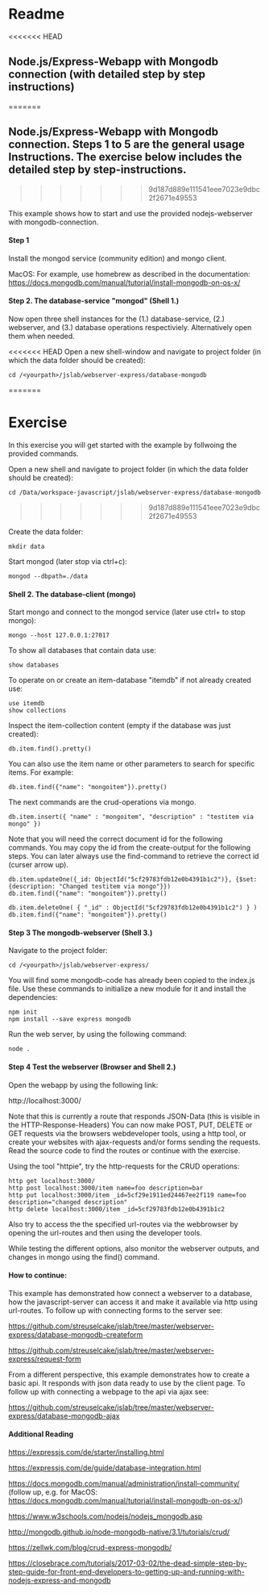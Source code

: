 # Readme

<<<<<<< HEAD
## Node.js/Express-Webapp with Mongodb connection (with detailed step by step instructions)
=======
## Node.js/Express-Webapp with Mongodb connection. Steps 1 to 5 are the general usage Instructions. The exercise below includes the detailed step by step-instructions.
>>>>>>> 9d187d889e111541eee7023e9dbc2f2671e49553

This example shows how to start and use the provided nodejs-webserver with mongodb-connection.

#### Step 1

Install the mongod service (community edition) and mongo client.

MacOS:
For example, use homebrew as described in the documentation:
https://docs.mongodb.com/manual/tutorial/install-mongodb-on-os-x/


#### Step 2. The database-service "mongod" (Shell 1.)

Now open three shell instances for the (1.) database-service, (2.) webserver, and (3.) database operations respectiviely. Alternatively open them when needed.

<<<<<<< HEAD
Open a new shell-window and navigate to project folder (in which the data folder should be created):

    cd /<yourpath>/jslab/webserver-express/database-mongodb
=======

# Exercise

In this exercise you will get started with the example by follwoing the provided commands.

Open a new shell and navigate to project folder (in which the data folder should be created):

    cd /Data/workspace-javascript/jslab/webserver-express/database-mongodb
>>>>>>> 9d187d889e111541eee7023e9dbc2f2671e49553

Create the data folder:

    mkdir data

Start mongod (later stop via ctrl+c):

    mongod --dbpath=./data


#### Shell 2. The database-client (mongo)

Start mongo and connect to the mongod service (later use ctrl+ to stop mongo):

    mongo --host 127.0.0.1:27017

To show all databases that contain data use:

    show databases

To operate on or create an item-database "itemdb" if not already created use:

    use itemdb
    show collections

Inspect the item-collection content (empty if the database was just created):

    db.item.find().pretty()

You can also use the item name or other parameters to search for specific items. For example:

    db.item.find({"name": "mongoitem"}).pretty()

The next commands are the crud-operations via mongo.

    db.item.insert({ "name" : "mongoitem", "description" : "testitem via mongo" })


Note that you will need the correct document id for the following commands. You may copy the id from the create-output for the following steps. You can later always use the find-command to retrieve the correct id (curser arrow up).

    db.item.updateOne({_id: ObjectId("5cf29783fdb12e0b4391b1c2")}, {$set: {description: "Changed testitem via mongo"}})
    db.item.find({"name": "mongoitem"}).pretty()

    db.item.deleteOne( { "_id" : ObjectId("5cf29783fdb12e0b4391b1c2") } )
    db.item.find({"name": "mongoitem"}).pretty()

#### Step 3 The mongodb-webserver (Shell 3.)

Navigate to the project folder:

    cd /<yourpath>/jslab/webserver-express/

You will find some mongodb-code has already been copied to the index.js file. Use these commands to initialize a new module for it and install the dependencies:

    npm init
    npm install --save express mongodb

Run the web server, by using the following command:

    node .

#### Step 4 Test the webserver (Browser and Shell 2.)

Open the webapp by using the following link:

http://localhost:3000/

Note that this is currently a route that responds JSON-Data (this is visible in the HTTP-Response-Headers) You can now make POST, PUT, DELETE or GET requests via the browsers webdeveloper tools, using a http tool, or create your websites with ajax-requests and/or forms sending the requests. Read the source code to find the routes or continue with the exercise.

Using the tool "httpie", try the http-requests for the CRUD operations:

    http get localhost:3000/
    http post localhost:3000/item name=foo description=bar
    http put localhost:3000/item _id=5cf29e1911ed24467ee2f119 name=foo description="changed description"
    http delete localhost:3000/item _id=5cf29783fdb12e0b4391b1c2

Also try to access the the specified url-routes via the webbrowser by opening the url-routes and then using the developer tools.

While testing the different options, also monitor the webserver outputs, and changes in mongo using the find() command.


#### How to continue:

This example has demonstrated how connect a webserver to a database, how the javascript-server can access it and make it available via http using url-routes. To follow up with connecting forms to the server see:

https://github.com/streuselcake/jslab/tree/master/webserver-express/database-mongodb-createform

https://github.com/streuselcake/jslab/tree/master/webserver-express/request-form


From a different perspective, this example demonstrates how to create a basic api. It responds with json data ready to use by the client page. To follow up with connecting a webpage to the api via ajax see:

https://github.com/streuselcake/jslab/tree/master/webserver-express/database-mongodb-ajax



#### Additional Reading

https://expressjs.com/de/starter/installing.html

https://expressjs.com/de/guide/database-integration.html

https://docs.mongodb.com/manual/administration/install-community/ (follow up, e.g. for MacOS: https://docs.mongodb.com/manual/tutorial/install-mongodb-on-os-x/)

https://www.w3schools.com/nodejs/nodejs_mongodb.asp

http://mongodb.github.io/node-mongodb-native/3.1/tutorials/crud/

https://zellwk.com/blog/crud-express-mongodb/

https://closebrace.com/tutorials/2017-03-02/the-dead-simple-step-by-step-guide-for-front-end-developers-to-getting-up-and-running-with-nodejs-express-and-mongodb
